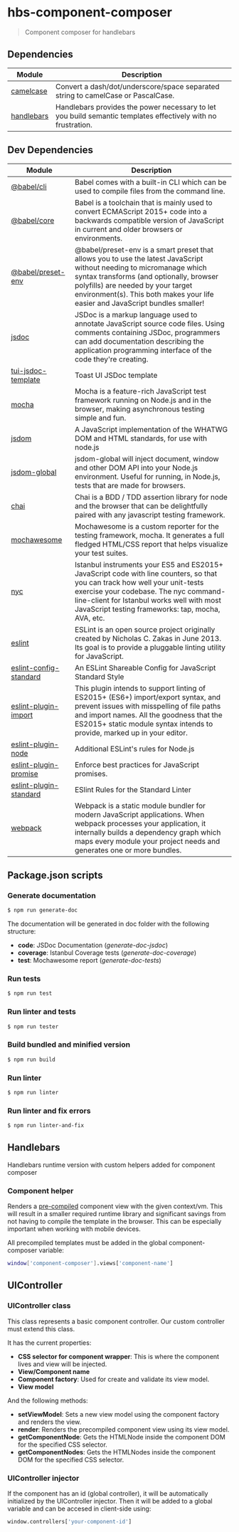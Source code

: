 # hbs-component-composer

> Component composer for handlebars

## Dependencies
| Module | Description |
| ------ | ------ |
| [camelcase](https://www.npmjs.com/package/camelcase) | Convert a dash/dot/underscore/space separated string to camelCase or PascalCase. |
| [handlebars](https://handlebarsjs.com) | Handlebars provides the power necessary to let you build semantic templates effectively with no frustration. |

## Dev Dependencies
| Module | Description |
| ------ | ------ |
| [@babel/cli](https://babeljs.io/docs/en/babel-cli) | Babel comes with a built-in CLI which can be used to compile files from the command line. |
| [@babel/core](https://babeljs.io/) | Babel is a toolchain that is mainly used to convert ECMAScript 2015+ code into a backwards compatible version of JavaScript in current and older browsers or environments.  |
| [@babel/preset-env](https://babeljs.io/docs/en/babel-preset-env) | @babel/preset-env is a smart preset that allows you to use the latest JavaScript without needing to micromanage which syntax transforms (and optionally, browser polyfills) are needed by your target environment(s). This both makes your life easier and JavaScript bundles smaller! |
| [jsdoc](http://usejsdoc.org/) |  JSDoc is a markup language used to annotate JavaScript source code files. Using comments containing JSDoc, programmers can add documentation describing the application programming interface of the code they're creating. |
| [tui-jsdoc-template](https://github.com/nhnent/tui.jsdoc-template) | Toast UI JSDoc template |
| [mocha](https://mochajs.org/) | Mocha is a feature-rich JavaScript test framework running on Node.js and in the browser, making asynchronous testing simple and fun. |
| [jsdom](https://github.com/jsdom/jsdom) | A JavaScript implementation of the WHATWG DOM and HTML standards, for use with node.js |
| [jsdom-global](https://github.com/rstacruz/jsdom-global) | jsdom-global will inject document, window and other DOM API into your Node.js environment. Useful for running, in Node.js, tests that are made for browsers.|
| [chai](https://www.chaijs.com/) | Chai is a BDD / TDD assertion library for node and the browser that can be delightfully paired with any javascript testing framework. |
| [mochawesome](https://adamgruber.github.io/mochawesome/) | Mochawesome is a custom reporter for the testing framework, mocha. It generates a full fledged HTML/CSS report that helps visualize your test suites. |
| [nyc](https://github.com/istanbuljs/nyc) | Istanbul instruments your ES5 and ES2015+ JavaScript code with line counters, so that you can track how well your unit-tests exercise your codebase. The nyc command-line-client for Istanbul works well with most JavaScript testing frameworks: tap, mocha, AVA, etc. |
| [eslint](https://eslint.org/) | ESLint is an open source project originally created by Nicholas C. Zakas in June 2013. Its goal is to provide a pluggable linting utility for JavaScript. |
| [eslint-config-standard](https://github.com/standard/eslint-config-standard) | An ESLint Shareable Config for JavaScript Standard Style |
| [eslint-plugin-import](https://www.npmjs.com/package/eslint-plugin-import) | This plugin intends to support linting of ES2015+ (ES6+) import/export syntax, and prevent issues with misspelling of file paths and import names. All the goodness that the ES2015+ static module syntax intends to provide, marked up in your editor. |
| [eslint-plugin-node](https://github.com/mysticatea/eslint-plugin-node) | Additional ESLint's rules for Node.js |
| [eslint-plugin-promise](https://github.com/xjamundx/eslint-plugin-promise) | Enforce best practices for JavaScript promises. |
| [eslint-plugin-standard](https://github.com/standard/eslint-plugin-standard) | ESlint Rules for the Standard Linter |
| [webpack](https://webpack.js.org) |  Webpack is a static module bundler for modern JavaScript applications. When webpack processes your application, it internally builds a dependency graph which maps every module your project needs and generates one or more bundles.|

## Package.json scripts
### Generate documentation
```sh
$ npm run generate-doc
```
The documentation will be generated in doc folder with the following structure:

* **code**: JSDoc Documentation (*generate-doc-jsdoc*)
* **coverage**: Istanbul Coverage tests (*generate-doc-coverage*)
* **test**: Mochawesome report (*generate-doc-tests*)

### Run tests
```sh
$ npm run test
```

### Run linter and tests
```sh
$ npm run tester
```

### Build bundled and minified version
```sh
$ npm run build
```

### Run linter
```sh
$ npm run linter
```

### Run linter and fix errors
```sh
$ npm run linter-and-fix
```

## Handlebars
Handlebars runtime version with custom helpers added for component composer
### Component helper
Renders a [pre-compiled](https://handlebarsjs.com/precompilation.html) component view with the given context/vm. This will result in a smaller required runtime library and significant savings from not having to compile the template in the browser. This can be especially important when working with mobile devices.

All precompiled templates must be added in the global component-composer variable:
```sh
window['component-composer'].views['component-name']
```

## UIController
### UIController class
This class represents a basic component controller. Our custom controller must extend this class.

It has the current properties:

* **CSS selector for component wrapper**: This is where the component lives and view will be injected.
* **View/Component name**
* **Component factory**: Used for create and validate its view model.
* **View model**

And the following methods:

* **setViewModel**: Sets a new view model using the component factory and renders the view.
* **render**: Renders the precompiled component view using its view model.
* **getComponentNode**: Gets the HTMLNode inside the component DOM for the specified CSS selector.
* **getComponentNodes**: Gets the HTMLNodes inside the component DOM  for the specified CSS selector.

### UIController injector
If the component has an id (global controller), it will be automatically initialized by the UIController injector. Then it will be added to a global variable and can be accesed in client-side using:
```sh
window.controllers['your-component-id']
```